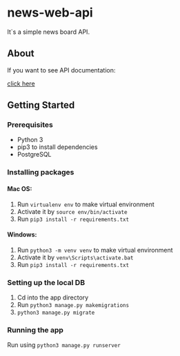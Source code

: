 # news-web-api
It`s a simple news board API.

<h2>About</h2>
<div>
If you want to see API documentation:
<p><a href="https://documenter.getpostman.com/view/14195354/TVzVhakw">click here</a></p>
</div>

<h2>Getting Started</h2>

<h3>Prerequisites</h3>
<ul>
  <li>Python 3</li>
  <li>pip3 to install dependencies</li>
  <li>PostgreSQL</li>
  </ul>

<h3>Installing packages</h3>
<h4>Mac OS:</h4>
<ol>
 <li>Run <code>virtualenv env</code> to make virtual environment </li>
 <li>Activate it by <code>source env/bin/activate</code></li>
 <li>Run <code>pip3 install -r requirements.txt</code></li>
 </ol>
 <h4>Windows:</h4>
<ol>
 <li>Run <code>python3 -m venv venv</code> to make virtual environment </li>
 <li>Activate it by <code>venv\Scripts\activate.bat</code></li>
 <li>Run <code>pip3 install -r requirements.txt</code></li>
 </ol>
 

<h3>Setting up the local DB</h3>
<ol>
<li>Cd into the app directory</li>
<li>Run <code>python3 manage.py makemigrations</code></li>
<li><code>python3 manage.py migrate</code></li>
</ol>

<h3>Running the app</h3>
<p>Run using <code>python3 manage.py runserver</code></p>
